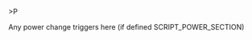 <span style='color:var(--vscode-symbolIcon-methodForeground);'>>P</span> 

Any power change triggers here (if defined SCRIPT_POWER_SECTION)